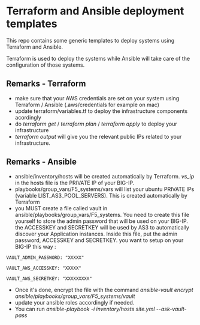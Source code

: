 Terraform and Ansible deployment templates
==========================================

This repo contains some generic templates to deploy systems using Terraform and Ansible.

Terraform is used to deploy the systems while Ansible will take care of the configuration of those systems.

Remarks - Terraform
-------------------

* make sure that your AWS credentials are set on your system using Terraform / Ansible (.aws/credentials for example on mac)
* update terraform/variables.tf to deploy the infrastructure components acordingly
* do *terraform get* / *terraform plan* / *terraform apply* to deploy your infrastructure
* *terraform output* will give you the relevant public IPs related to your infrastructure.

Remarks - Ansible
-----------------

* ansible/inventory/hosts will be created automatically by Terraform. *vs_ip* in the hosts file is the PRIVATE IP of your BIG-IP.
* playbooks/group_vars/F5_systems/vars will list your ubuntu PRIVATE IPs (variable LIST_AS3_POOL_SERVERS). This is created automatically by Terraform
* you MUST create a file called vault in ansible/playbooks/group_vars/F5_systems. You need to create this file yourself to store the admin password that will be used on your BIG-IP. the ACCESSKEY and SECRETKEY will be used by AS3 to automatically discover your Application instances.  Inside this file, put the admin password, ACCESSKEY and SECRETKEY. you want to setup on your BIG-IP this way :

```
VAULT_ADMIN_PASSWORD: "XXXXX"

VAULT_AWS_ACCESSKEY: "XXXXX"

VAULT_AWS_SECRETKEY: "XXXXXXXXX"
```

* Once it's done, encrypt the file with the command *ansible-vault encrypt ansible/playbooks/group_vars/F5_systems/vault*
* update your ansible roles accordingly if needed.
* You can run *ansible-playbook -i inventory/hosts site.yml --ask-vault-pass*